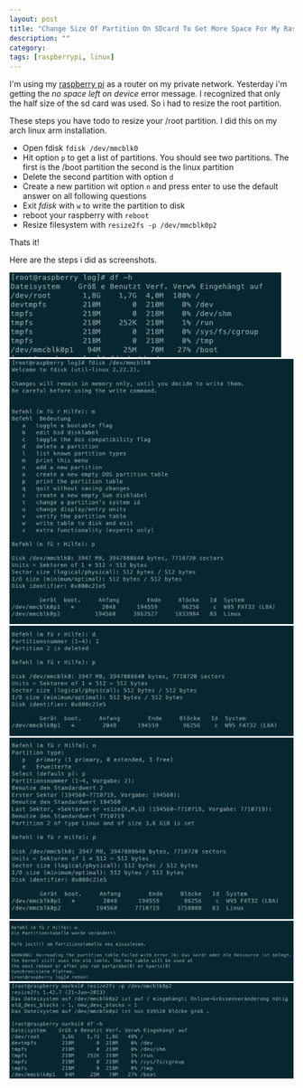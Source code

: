 ```yaml
---
layout: post
title: "Change Size Of Partition On SDcard To Get More Space For My Raspberry Pi"
description: ""
category: 
tags: [raspberrypi, linux]
---
```


I'm using my [raspberry pi](http://www.raspberrypi.org/) as a router on my private network.
Yesterday i'm getting the _no space left on device_ error message. 
I recognized that only the half size of the sd card was used. So i had to resize the root partition.

These steps you have todo to resize your /root partition. I did this on my arch linux arm installation.

* Open fdisk `fdisk /dev/mmcblk0`
* Hit option `p` to get a list of partitions. You should see two partitions. The first is the /boot partition the second is the linux partition
* Delete the second partition with option `d`
* Create a new partition wit option `n` and press enter to use the default answer on all following questions
* Exit *fdisk* with `w` to write the partition to disk
* reboot your raspberry with `reboot`
* Resize filesystem with `resize2fs -p /dev/mmcblk0p2`

Thats it!

Here are the steps i did as screenshots.

![fdisk](/assets/img/screenshot_1.png)
![fdisk](/assets/img/screenshot_2.png)
![fdisk](/assets/img/screenshot_3.png)
![fdisk](/assets/img/screenshot_4.png)
![fdisk](/assets/img/screenshot_5.png)
![fdisk](/assets/img/screenshot_6.png)
